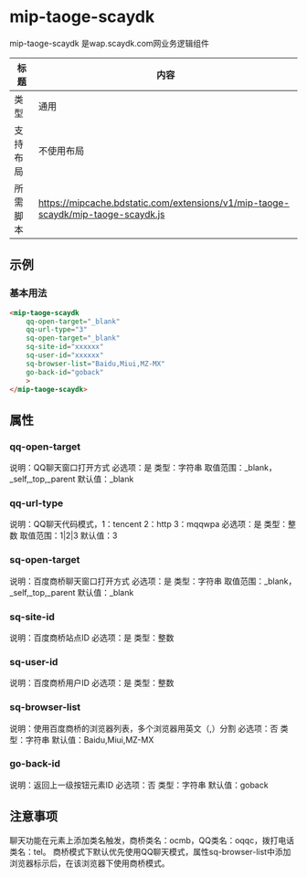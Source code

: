 # mip-taoge-scaydk

mip-taoge-scaydk 是wap.scaydk.com网业务逻辑组件

标题|内容
----|----
类型|通用
支持布局|不使用布局
所需脚本|https://mipcache.bdstatic.com/extensions/v1/mip-taoge-scaydk/mip-taoge-scaydk.js

## 示例

### 基本用法
```html
<mip-taoge-scaydk
    qq-open-target="_blank"
    qq-url-type="3"
    sq-open-target="_blank"
    sq-site-id="xxxxxx"
    sq-user-id="xxxxxx"
    sq-browser-list="Baidu,Miui,MZ-MX"
    go-back-id="goback"
    >
</mip-taoge-scaydk>
```

## 属性

### qq-open-target

说明：QQ聊天窗口打开方式
必选项：是
类型：字符串
取值范围：_blank，_self,_top,_parent
默认值：_blank

### qq-url-type

说明：QQ聊天代码模式，1：tencent 2：http 3：mqqwpa
必选项：是
类型：整数
取值范围：1|2|3
默认值：3

### sq-open-target

说明：百度商桥聊天窗口打开方式
必选项：是
类型：字符串
取值范围：_blank，_self,_top,_parent
默认值：_blank

### sq-site-id

说明：百度商桥站点ID
必选项：是
类型：整数

### sq-user-id

说明：百度商桥用户ID
必选项：是
类型：整数

### sq-browser-list

说明：使用百度商桥的浏览器列表，多个浏览器用英文（,）分割
必选项：否
类型：字符串
默认值：Baidu,Miui,MZ-MX

### go-back-id

说明：返回上一级按钮元素ID
必选项：否
类型：字符串
默认值：goback

## 注意事项

聊天功能在元素上添加类名触发，商桥类名：ocmb，QQ类名：oqqc，拨打电话类名：tel。
商桥模式下默认优先使用QQ聊天模式，属性sq-browser-list中添加浏览器标示后，在该浏览器下使用商桥模式。
